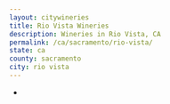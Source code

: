 ```yaml
---
layout: citywineries
title: Rio Vista Wineries
description: Wineries in Rio Vista, CA
permalink: /ca/sacramento/rio-vista/
state: ca
county: sacramento
city: rio vista
---
```

-
